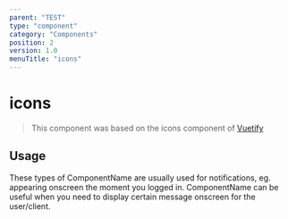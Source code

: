 ```yaml
---
parent: "TEST"
type: "component"
category: "Components"
position: 2
version: 1.0
menuTitle: "icons"
---
```


# icons

>This component was based on the icons component of [Vuetify](https://vuetifyjs.com/en/components/icons/ "Vuetify's icons component")

## Usage

These types of ComponentName are usually used for notifications, eg. appearing onscreen the moment you logged in. ComponentName can be useful when you need to display certain message onscreen for the user/client.

<!-- Component template need to be here -->
<DocComponent :file="'TEST/icons/TEST_icons-usage'"/>





